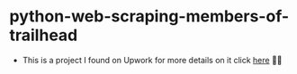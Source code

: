 # python-web-scraping-members-of-trailhead
- This is a project I found on Upwork for more details on it click <a href="https://www.upwork.com/freelancers/~01cb3c617ddbf2a8a8?p=1562511870062587904">here</a> 👍🏾
